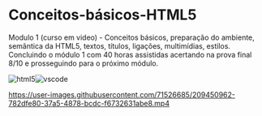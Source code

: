 # Conceitos-básicos-HTML5
Modulo 1 (curso em video) - Conceitos básicos, preparação do ambiente, semântica da HTML5, textos, títulos, ligações, multimídias, estilos. Concluindo o módulo 1 com 40 horas assistidas acertando na prova final 8/10 e prosseguindo para o próximo módulo.

![html5](https://user-images.githubusercontent.com/71526685/209450958-90bab545-447e-48b8-bc80-09ad199e5bbd.png)![vscode](https://user-images.githubusercontent.com/71526685/209450959-1d2aa593-d788-40be-8068-2e45508415fe.png)

https://user-images.githubusercontent.com/71526685/209450962-782dfe80-37a5-4878-bcdc-f6732631abe8.mp4



